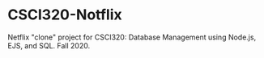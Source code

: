 # CSCI320-Notflix
Netflix "clone" project for CSCI320: Database Management using Node.js, EJS, and SQL. Fall 2020. 

